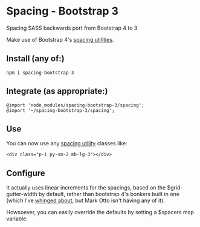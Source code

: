 # Spacing - Bootstrap 3
Spacing SASS backwards port from Bootstrap 4 to 3

Make use of Bootstrap 4's [spacing utilities](https://v4-alpha.getbootstrap.com/utilities/spacing/).

## Install (any of:)
	npm i spacing-bootstrap-3

## Integrate (as appropriate:)
	@import 'node_modules/spacing-bootstrap-3/spacing';
	@import '~/spacing-bootstrap-3/spacing';
	
## Use

You can now use any [spacing utility](https://v4-alpha.getbootstrap.com/utilities/spacing/) classes like:

	<div class="p-1 py-sm-2 mb-lg-3"></div>
	
## Configure

It actually uses linear increments for the spacings, based on the $grid-gutter-width by default, rather than bootstrap 4's bonkers built in one (which I've [whinged about](https://github.com/twbs/bootstrap/issues/21702), but Mark Otto isn't having any of it).

Howsoever, you can easily override the defaults by setting a $spacers map variable.
